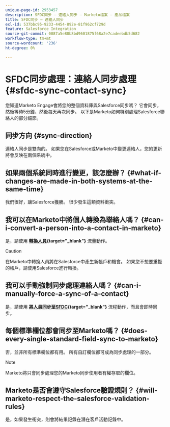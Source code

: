 ```yaml
---
unique-page-id: 2953457
description: SFDC同步 — 連絡人同步 — Marketo檔案 — 產品檔案
title: SFDC同步 — 連絡人同步
exl-id: 537bbc95-9233-4454-892e-81f962cf729d
feature: Salesforce Integration
source-git-commit: 0087a5e88b8bd9601875f68a2e7cadeebdb5d682
workflow-type: tm+mt
source-wordcount: '236'
ht-degree: 0%

---
```


# SFDC同步處理：連絡人同步處理 {#sfdc-sync-contact-sync}

您知道Marketo Engage會將您的整個資料庫與Salesforce同步嗎？ 它會同步，然後等待5分鐘，然後每天再次同步。 以下是Marketo如何特別處理Salesforce聯絡人的部分細節。

## 同步方向 {#sync-direction}

連絡人同步是雙向的。 如果您在Salesforce或Marketo中變更連絡人，您的更新將會反映在兩個系統中。

## 如果兩個系統同時進行變更，該怎麼辦？ {#what-if-changes-are-made-in-both-systems-at-the-same-time}

我們很好，讓Salesforce獲勝。 很少發生這類資料衝突。

## 我可以在Marketo中將個人轉換為聯絡人嗎？ {#can-i-convert-a-person-into-a-contact-in-marketo}

是，請使用 **[轉換人員](/help/marketo/product-docs/core-marketo-concepts/smart-campaigns/flow-actions/convert-person.md){target="_blank"}** 流量動作。

>[!CAUTION]
>
>在Marketo中轉換人員將在Salesforce中產生新帳戶和機會。 如果您不想要重複的帳戶，請使用Salesforce進行轉換。

## 我可以手動強制同步處理連絡人嗎？ {#can-i-manually-force-a-sync-of-a-contact}

是，請使用 **[將人員同步至SFDC](/help/marketo/product-docs/core-marketo-concepts/smart-campaigns/salesforce-flow-actions/sync-person-to-sfdc.md){target="_blank"}** 流程動作，而且會即時同步。

## 每個標準欄位都會同步至Marketo嗎？ {#does-every-single-standard-field-sync-to-marketo}

否，並非所有標準欄位都有用。 所有自訂欄位都可成為同步處理的一部分。

>[!NOTE]
>
>Marketo將只會同步處理您的Marketo同步使用者有權存取的欄位。

## Marketo是否會遵守Salesforce驗證規則？ {#will-marketo-respect-the-salesforce-validation-rules}

是，如果發生衝突，則會將結果記錄在潛在客戶活動記錄中。
